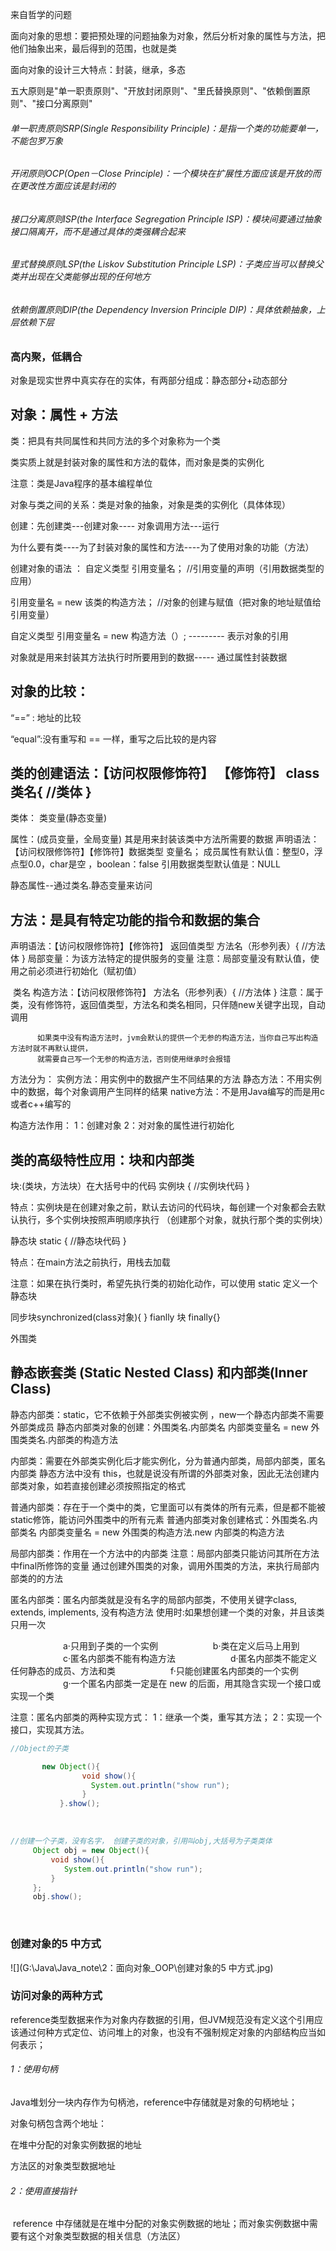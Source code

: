 
来自哲学的问题 

面向对象的思想：要把预处理的问题抽象为对象，然后分析对象的属性与方法，把他们抽象出来，最后得到的范围，也就是类

面向对象的设计三大特点：封装，继承，多态

五大原则是"单一职责原则"、"开放封闭原则"、"里氏替换原则"、"依赖倒置原则"、"接口分离原则"

###### 单一职责原则SRP(Single Responsibility Principle)：是指一个类的功能要单一，不能包罗万象

###### 开闭原则OCP(Open－Close Principle)：一个模块在扩展性方面应该是开放的而在更改性方面应该是封闭的

###### 接口分离原则ISP(the Interface Segregation Principle ISP)：模块间要通过抽象接口隔离开，而不是通过具体的类强耦合起来

###### 里式替换原则LSP(the Liskov Substitution Principle LSP)：子类应当可以替换父类并出现在父类能够出现的任何地方

###### 依赖倒置原则DIP(the Dependency Inversion Principle DIP)：具体依赖抽象，上层依赖下层

### 高内聚，低耦合

对象是现实世界中真实存在的实体，有两部分组成：静态部分+动态部分

## 对象：属性 + 方法

类：把具有共同属性和共同方法的多个对象称为一个类

类实质上就是封装对象的属性和方法的载体，而对象是类的实例化

注意：类是Java程序的基本编程单位

对象与类之间的关系：类是对象的抽象，对象是类的实例化（具体体现）



创建：先创建类---创建对象---- 对象调用方法---运行

为什么要有类----为了封装对象的属性和方法----为了使用对象的功能（方法）

创建对象的语法 ： 自定义类型   引用变量名； //引用变量的声明（引用数据类型的应用）

引用变量名  = new 该类的构造方法；  //对象的创建与赋值（把对象的地址赋值给引用变量）

自定义类型  引用变量名 = new  构造方法（）;  --------- 表示对象的引用

对象就是用来封装其方法执行时所要用到的数据----- 通过属性封装数据

##  对象的比较：

“==”  : 地址的比较

“equal”:没有重写和 == 一样，重写之后比较的是内容



##  类的创建语法：【访问权限修饰符】 【修饰符】 class  类名{   //类体   }

类体：
	类变量(静态变量)

属性：(成员变量，全局变量) 其是用来封装该类中方法所需要的数据
声明语法：【访问权限修饰符】【修饰符】数据类型 变量名；
成员属性有默认值：整型0，浮点型0.0，char是空 ，boolean：false
引用数据类型默认值是：NULL

静态属性--通过类名.静态变量来访问

## 方法：是具有特定功能的指令和数据的集合

声明语法：【访问权限修饰符】【修饰符】 返回值类型  方法名（形参列表）{ //方法体     }
局部变量：为该方法特定的提供服务的变量
	  注意：局部变量没有默认值，使用之前必须进行初始化（赋初值）

​                                  类名
构造方法：【访问权限修饰符】 方法名（形参列表）{ //方法体     }
注意：属于类，没有修饰符，返回值类型，方法名和类名相同，只伴随new关键字出现，自动调用

  	      如果类中没有构造方法时，jvm会默认的提供一个无参的构造方法，当你自己写出构造方法时就不再默认提供，
	      就需要自己写一个无参的构造方法，否则使用继承时会报错



方法分为：
	实例方法：用实例中的数据产生不同结果的方法
	静态方法：不用实例中的数据，每个对象调用产生同样的结果
	native方法：不是用Java编写的而是用c或者c++编写的

构造方法作用：
		1：创建对象
		2：对对象的属性进行初始化



## 类的高级特性应用：块和内部类

块:(类块，方法块）在大括号中的代码
实例块     {   //实例块代码        }

特点：实例块是在创建对象之前，默认去访问的代码块，每创建一个对象都会去默认执行，多个实例块按照声明顺序执行
（创建那个对象，就执行那个类的实例块）

静态块  static {   //静态块代码     }

特点：在main方法之前执行，用栈去加载

注意：如果在执行类时，希望先执行类的初始化动作，可以使用 static 定义一个静态块

同步块synchronized(class对象){ }
fianlly 块 finally{}


外围类   

## 静态嵌套类 (Static Nested Class) 和内部类(Inner Class)

静态内部类：static，它不依赖于外部类实例被实例 ，new一个静态内部类不需要外部类成员
静态内部类对象的创建：外围类名.内部类名  内部类变量名  = new 外围类类名.内部类的构造方法

内部类：需要在外部类实例化后才能实例化，分为普通内部类，局部内部类，匿名内部类
	静态方法中没有 this，也就是说没有所谓的外部类对象，因此无法创建内部类对象，如若直接创建必须按照指定的格式

普通内部类：存在于一个类中的类，它里面可以有类体的所有元素，但是都不能被static修饰，能访问外围类中的所有元素
普通内部类对象创建格式：外围类名.内部类名  内部类变量名 = new 外围类的构造方法.new 内部类的构造方法

局部内部类：作用在一个方法中的内部类
      注意：局部内部类只能访问其所在方法中final所修饰的变量
通过创建外围类的对象，调用外围类的方法，来执行局部内部类的的方法


匿名内部类：匿名内部类就是没有名字的局部内部类，不使用关键字class, extends, implements, 没有构造方法
	    使用时:如果想创建一个类的对象，并且该类只用一次

　　　　　　a·只用到子类的一个实例
　　　　　　b·类在定义后马上用到
　　　　　　c·匿名内部类不能有构造方法
　　　　　　d·匿名内部类不能定义任何静态的成员、方法和类
　　　　　　f·只能创建匿名内部类的一个实例
　　　　　　g·一个匿名内部类一定是在 new 的后面，用其隐含实现一个接口或实现一个类

注意：匿名内部类的两种实现方式：
	1：继承一个类，重写其方法；
	2：实现一个接口，实现其方法。

```java
//Object的子类

 	   new Object(){
            	void show(){
                  System.out.println("show run");                
            	}
           }.show();
```

​         

```java
//创建一个子类，没有名字， 创建子类的对象，引用叫obj,大括号为子类类体
     Object obj = new Object(){
         void show(){
            System.out.println("show run");
         }
     };
     obj.show();
```


​		

### 创建对象的5 中方式

![](G:\Java\Java_note\2：面向对象_OOP\创建对象的5 中方式.jpg)

###  访问对象的两种方式

reference类型数据来作为对象内存数据的引用，但JVM规范没有定义这个引用应该通过何种方式定位、访问堆上的对象，也没有不强制规定对象的内部结构应当如何表示；    

###### 1：使用句柄

Java堆划分一块内存作为句柄池，reference中存储就是对象的句柄地址；

对象句柄包含两个地址：

在堆中分配的对象实例数据的地址

方法区的对象类型数据地址

###### 2：使用直接指针

​       reference 中存储就是在堆中分配的对象实例数据的地址；而对象实例数据中需要有这个对象类型数据的相关信息（方法区）




